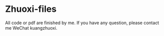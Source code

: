 # Zhuoxi-files
All code or pdf are finished by me. 
If you have any question, please contact me WeChat kuangzhuoxi.

